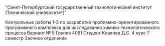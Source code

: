 "Санкт-Петербургский государственный технологический институт 
(Технический университет)"

Контрольные работы 1-3 по разработке проблемно-ориентированного программного комплекса для исследования химико-технологического процесса
Вариант № 5
Группа 4091
Студент Ковинев Д.С.
4 курс 7 семестр
Заочное отделение
